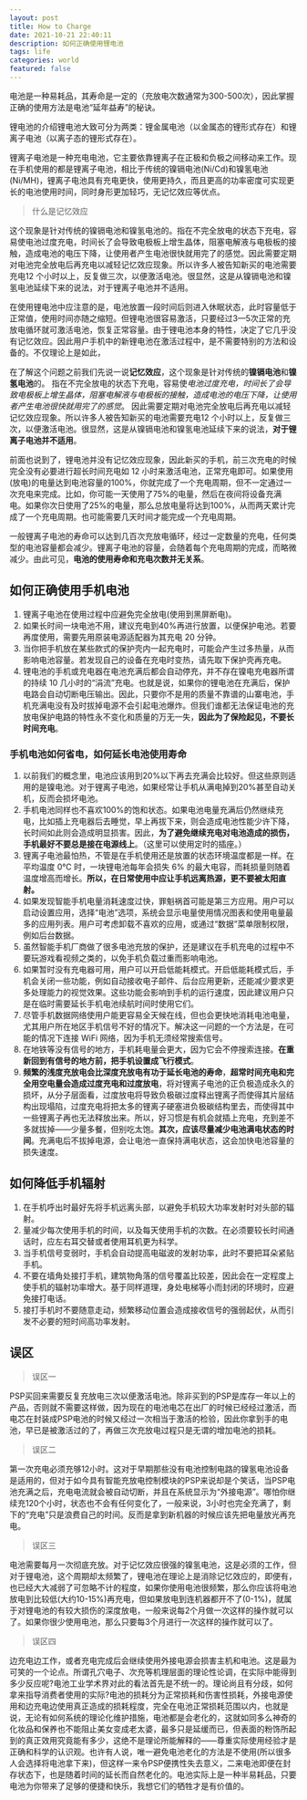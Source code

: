 ```yaml
---
layout: post
title: How to Charge
date: 2021-10-21 22:40:11
description: 如何正确使用锂电池
tags: life
categories: world
featured: false
---
```


电池是一种易耗品，其寿命是一定的（充放电次数通常为300-500次），因此掌握正确的使用方法是电池“延年益寿”的秘诀。

锂电池的介绍锂电池大致可分为两类：锂金属电池（以金属态的锂形式存在）和锂离子电池（以离子态的锂形式存在）。

锂离子电池是一种充电电池，它主要依靠锂离子在正极和负极之间移动来工作。现在手机使用的都是锂离子电池，相比于传统的镍镉电池(Ni/Cd)和镍氢电池(Ni/MH)，锂离子电池具有充电更快，使用更持久，而且更高的功率密度可实现更长的电池使用时间，同时身形更加轻巧，无记忆效应等优点。

> 什么是记忆效应

这个现象是针对传统的镍镉电池和镍氢电池的。指在不完全放电的状态下充电，容易使电池过度充电，时间长了会导致电极板上增生晶体，阻塞电解液与电极板的接触，造成电池的电压下降，让使用者产生电池很快就用完了的感觉。因此需要定期对电池完全放电后再充电以减轻记忆效应现象。所以许多人被告知新买的电池需要充电12 个小时以上，反复做三次，以便激活电池。很显然，这是从镍镉电池和镍氢电池延续下来的说法，对于锂离子电池并不适用。

在使用锂电池中应注意的是，电池放置一段时间后则进入休眠状态，此时容量低于正常值，使用时间亦随之缩短。但锂电池很容易激活，只要经过3—5次正常的充放电循环就可激活电池，恢复正常容量。由于锂电池本身的特性，决定了它几乎没有记忆效应。因此用户手机中的新锂电池在激活过程中，是不需要特别的方法和设备的。不仅理论上是如此，

在了解这个问题之前我们先说一说**记忆效应**，这个现象是针对传统的**镍镉电池**和**镍氢电池**的。
指在不完全放电的状态下充电，容易使*电池过度充电，时间长了会导致电极板上增生晶体，阻塞电解液与电极板的接触，造成电池的电压下降，让使用者产生电池很快就用完了的感觉*。
因此需要定期对电池完全放电后再充电以减轻记忆效应现象。所以许多人被告知新买的电池需要充电12 个小时以上，反复做三次，以便激活电池。很显然，这是从镍镉电池和镍氢电池延续下来的说法，**对于锂离子电池并不适用**。

前面也说到了，锂电池并没有记忆效应现象，因此新买的手机，前三次充电的时候完全没有必要进行超长时间充电如 12 小时来激活电池，正常充电即可。如果使用(放电)的电量达到电池容量的100%，你就完成了一个充电周期，但不一定通过一次充电来完成。比如，你可能一天使用了75%的电量，然后在夜间将设备充满电。如果你次日使用了25%的电量，那么总放电量将达到100%，从而两天累计完成了一个充电周期。也可能需要几天时间才能完成一个充电周期。

一般锂离子电池的寿命可以达到几百次充放电循环，经过一定数量的充电，任何类型的电池容量都会减少。锂离子电池的容量，会随着每个充电周期的完成，而略微减少。由此可见，**电池的使用寿命和充电次数并无关系**。

## 如何正确使用手机电池

1. 锂离子电池在使用过程中应避免完全放电(使用到黑屏断电)。
2. 如果长时间一块电池不用，建议充电到40%再进行放置，以便保护电池。若要再度使用，需要先用原装电源适配器为其充电 20 分钟。
3. 当你把手机放在某些款式的保护壳内一起充电时，可能会产生过多热量，从而影响电池容量。若发现自己的设备在充电时变热，请先取下保护壳再充电。
4. 锂电池的手机或充电器在电池充满后都会自动停充，并不存在镍电充电器所谓的持续 10 几小时的“涓流”充电。也就是说，如果你的锂电池在充满后，保护电路会自动切断电压输出。因此，只要你不是用的质量不靠谱的山寨电池，手机充满电没有及时拔掉电源不会引起电池爆炸。但我们谁都无法保证电池的充放电保护电路的特性永不变化和质量的万无一失，**因此为了保险起见，不要长时间充电**。

### 手机电池如何省电，如何延长电池使用寿命

1. 以前我们的概念里，电池应该用到20%以下再去充满会比较好。但这些原则适用的是镍电池。对于锂离子电池，如果经常让手机从满电掉到20%甚至自动关机，反而会损坏电池。
2. 手机电池同样也不喜欢100%的饱和状态。如果电池电量充满后仍然继续充电，比如插上充电器后去睡觉，早上再拔下来，则会造成电池性能少许下降，长时间如此则会造成明显损害。因此，**为了避免继续充电对电池造成的损伤，手机最好不要总是接在电源线上**。（这里可以使用定时的插座。）
3. 锂离子电池最怕热，不管是在手机使用还是放置的状态环境温度都是一样。在平均温度 0℃ 时，一块锂电池每年会损失 6% 的最大电容，而耗损量则随着温度增高而增长。**所以，在日常使用中应让手机远离热源，更不要被太阳直射。**
4. 如果发现智能手机电量消耗速度过快，罪魁祸首可能是第三方应用。用户可以启动设置应用，选择“电池”选项，系统会显示电量使用情况图表和使用电量最多的应用列表。用户可考虑卸载不喜欢的应用，或通过“数据”菜单限制权限，例如后台数据。
5. 虽然智能手机厂商做了很多电池充放的保护，还是建议在手机充电的过程中不要玩游戏看视频之类的，以免手机负载过重而影响电池。
6. 如果暂时没有充电器可用，用户可以开启低能耗模式。开启低能耗模式后，手机会关闭一些功能，例如自动接收电子邮件、后台应用更新，还能减少要求更多处理能力的视觉效果。这些功能会影响到手机的运行速度，因此建议用户只是在临时需要延长手机电池续航时间时使用它们。
7. 尽管手机数据网络使用户能更容易全天候在线，但也会更快地消耗电池电量，尤其用户所在地区手机信号不好的情况下。解决这一问题的一个方法是，在可能的情况下连接 WiFi 网络，因为手机无须经常搜索信号。
8. 在地铁等没有信号的地方，手机耗电量会更大，因为它会不停搜索连接。**在重新回到有信号的地方前，把手机设置成飞行模式**。
9. **频繁的浅度充放电会比深度充放电有功于延长电池的寿命**，**超常时间充电和完全用空电量会造成过度充电和过度放电**，将对锂离子电池的正负极造成永久的损坏，从分子层面看，过度放电将导致负极碳过度释出锂离子而使得其片层结构出现塌陷，过度充电将把太多的锂离子硬塞进负极碳结构里去，而使得其中一些锂离子再也无法释放出来。所以，好习惯是有机会就插上充电，充到差不多就拔掉——少量多餐，但别吃太饱。**其次，应该尽量减少电池满电状态的时间**。充满电后不拔掉电源，会让电池一直保持满电状态，这会加快电池容量的损失速度。

## 如何降低手机辐射

1. 在手机呼出时最好先将手机远离头部，以避免手机较大功率发射时对头部的辐射。
2. 量减少每次使用手机的时间，以及每天使用手机的次数。在必须要较长时间通话时，应左右耳交替或者使用耳机更为科学。
3. 当手机信号变弱时，手机会自动提高电磁波的发射功率，此时不要把耳朵紧贴手机。
4. 不要在墙角处接打手机，建筑物角落的信号覆盖比较差，因此会在一定程度上使手机的辐射功率增大。基于同样道理，身处电梯等小而封闭的环境时，应避免接打电话。
5. 接打手机时不要随意走动，频繁移动位置会造成接收信号的强弱起伏，从而引发不必要的短时间高功率发射。

## 误区

> 误区一

PSP买回来需要反复充放电三次以便激活电池。除非买到的PSP是库存一年以上的产品，否则就不需要这样做，因为现在的电池电芯在出厂的时候已经经过激活，而电芯在封装成PSP电池的时候又经过一次相当于激活的检验，因此你拿到手的电池，早已是被激活过的了，再做三次充放电过程只是无谓的增加电池的损耗。

> 误区二

第一次充电必须充够12小时。这对于早期那些没有电池控制电路的镍氢电池设备是适用的，但对于如今具有智能充放电控制模块的PSP来说却是个笑话，当PSP电池充满之后，充电电流就会被自动切断，并且在系统显示为“外接电源”。哪怕你继续充120个小时，状态也不会有任何变化了，一般来说，3小时也完全充满了，剩下的“充电”只是浪费自己的时间。反而是拿到新机器的时候应该先把电量放光再充电。

> 误区三

电池需要每月一次彻底充放。对于记忆效应很强的镍氢电池，这是必须的工作，但对于锂电池，这个周期却太频繁了，锂电池在理论上是消除记忆效应的，即便有，也已经大大减弱了可忽略不计的程度，如果你使用电池很频繁，那么你应该将电池放电到比较低(大约10-15%)再充电，但如果放电到连机器都开不了(0-1%)，就属于对锂电池的有较大损伤的深度放电，一般来说每2个月做一次这样的操作就可以了。如果你很少使用电池，那么只要每3个月进行一次这样的操作就可以了。

> 误区四

边充电边工作，或者充电完成后会继续使用外接电源会损害主机和电池。这是最为可笑的一个论点。所谓孔穴电子、次充等机理层面的理论性论调，在实际中能得到多少反应呢?电池工业学术界对此的看法首先是不统一的。理论尚且有分歧，如何拿来指导消费者使用的实际?电池的损耗分为正常损耗和伤害性损耗，外接电源使用和边充电边使用真正造成的损耗程度，完全在电池正常损耗范围以内，也就是说，无论有如何系统的理论化维护措施，电池都是会老化的，这就如同多么神奇的化妆品和保养也不能阻止美女变成老太婆，最多只是延缓而已，但表面的粉饰所起到的真正效用究竟能有多少，这绝不是理论所能解释的——尊重实际使用经验才是正确和科学的认识观。也许有人说，唯一避免电池老化的方法是不使用(所以很多人会选择将电池拿下来)，但这样一来令PSP便携性失去意义，二来电池即便在封存状态下，也是随着时间的延长而自然老化的。电池实际上是一种半易耗品，只要电池为你带来了足够的便捷和快乐，我想它们的牺牲才是有价值的。

